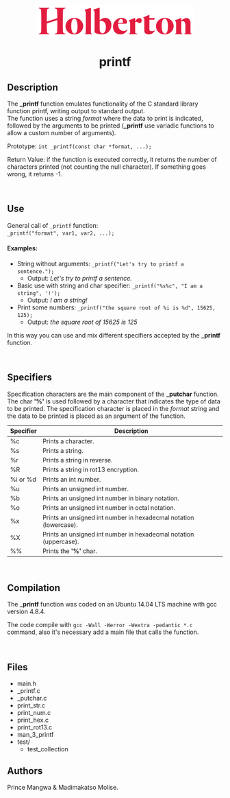 <div align=center>  
    <img  
    style="text-align:center"  
    src="https://raw.githubusercontent.com/coding-max/hbtn_config/main/assets/hbtn_logo_low.png"  
    alt="ALX GROUP-PROJECT"/>  
    <h1 align="center"> printf </h1>  
</div>

## Description

The **_printf** function emulates functionality of the C standard library function printf, writing output to standard output.  
The function uses a string *format* where the data to print is indicated, followed by the arguments to be printed (**_printf** use variadic functions to allow a custom number of arguments). 

Prototype: ``int _printf(const char *format, ...);``

Return Value: if the function is executed correctly, it returns the number of characters printed (not counting the null character). If something goes wrong, it returns -1.

<br>

## Use

General call of `_printf` function:  
``_printf("format", var1, var2, ...);``

#### Examples:

* String without arguments: ``_printf("Let's try to printf a sentence.");``
    * Output: *Let's try to printf a sentence.*
* Basic use with string and char specifier: ``_printf("%s%c", "I am a string", '!');``
    * Output: *I am a string!*
* Print some numbers: ``_printf("the square root of %i is %d", 15625, 125);``
    * Output: *the square root of 15625 is 125*

In this way you can use and mix different specifiers accepted by the **_printf** function.

<br>

## Specifiers

Specification characters are the main component of the **_putchar** function.
The char **'%'** is used followed by a character that indicates the type of data to be printed.
The specification character is placed in the *format* string and the data to be printed is placed as an argument of the function.

| Specifier | Description                                       |
|-----------|---------------------------------------------------|
| %c        | Prints a character.                               |
| %s        | Prints a string.                                  |
| %r        | Prints a string in reverse.                       |
| %R        | Prints a string in rot13 encryption.                                          |          |
| %i or %d  | Prints an int number.                             |
| %u        | Prints an unsigned int number.                    |
| %b        | Prints an unsigned int number in binary notation. |
| %o        | Prints an unsigned int number in octal notation. |
| %x        | Prints an unsigned int number in hexadecmal notation (lowercase). |
| %X        | Prints an unsigned int number in hexadecmal notation (uppercase). |
| %%        | Prints the **'%'** char.                   |

<br>

## Compilation

The **_printf** function was coded on an Ubuntu 14.04 LTS machine with gcc version 4.8.4.

The code compile with ``gcc -Wall -Werror -Wextra -pedantic *.c`` command, also it's necessary add a main file that calls the function.

<br>

## Files

- main.h
- _printf.c
- _putchar.c
- print_str.c
- print_num.c
- print_hex.c
- print_rot13.c
- man_3_printf
- test/
    - test_collection

## Authors

Prince Mangwa & Madimakatso Molise.
